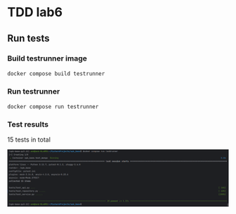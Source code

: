 # TDD lab6

## Run tests

### Build testrunner image

```shell
docker compose build testrunner
```

### Run testrunner

```shell
docker compose run testrunner
```

### Test results

15 tests in total

![Test Results](./test_results.png)
